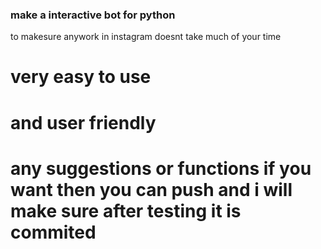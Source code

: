 ### make a interactive bot for python
to makesure anywork in instagram doesnt take much of your time 

# very easy to use 
# and user friendly 

# any suggestions or functions if you want then you can push and i will make sure after testing it is commited

 

